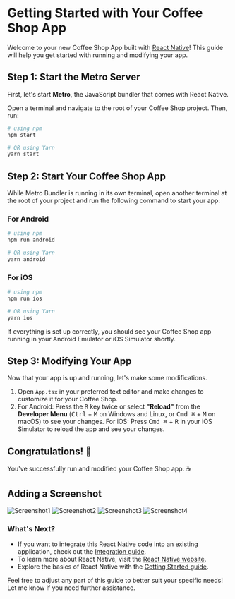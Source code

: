 # Getting Started with Your Coffee Shop App

Welcome to your new Coffee Shop App built with [React Native](https://reactnative.dev)! This guide will help you get started with running and modifying your app.

## Step 1: Start the Metro Server

First, let's start **Metro**, the JavaScript bundler that comes with React Native.

Open a terminal and navigate to the root of your Coffee Shop project. Then, run:

```bash
# using npm
npm start

# OR using Yarn
yarn start
```

## Step 2: Start Your Coffee Shop App

While Metro Bundler is running in its own terminal, open another terminal at the root of your project and run the following command to start your app:

### For Android

```bash
# using npm
npm run android

# OR using Yarn
yarn android
```

### For iOS

```bash
# using npm
npm run ios

# OR using Yarn
yarn ios
```

If everything is set up correctly, you should see your Coffee Shop app running in your Android Emulator or iOS Simulator shortly.

## Step 3: Modifying Your App

Now that your app is up and running, let's make some modifications.

1. Open `App.tsx` in your preferred text editor and make changes to customize it for your Coffee Shop.
2. For Android: Press the <kbd>R</kbd> key twice or select **"Reload"** from the **Developer Menu** (<kbd>Ctrl</kbd> + <kbd>M</kbd> on Windows and Linux, or <kbd>Cmd ⌘</kbd> + <kbd>M</kbd> on macOS) to see your changes.
   For iOS: Press <kbd>Cmd ⌘</kbd> + <kbd>R</kbd> in your iOS Simulator to reload the app and see your changes.

## Congratulations! 🎉

You've successfully run and modified your Coffee Shop app. ☕️
## Adding a Screenshot
![Screenshot1](ss1.png)
![Screenshot2](ss2.png)
![Screenshot3](ss3.png)
![Screenshot4](ss4.png)

### What's Next?

- If you want to integrate this React Native code into an existing application, check out the [Integration guide](https://reactnative.dev/docs/integration-with-existing-apps).
- To learn more about React Native, visit the [React Native website](https://reactnative.dev).
- Explore the basics of React Native with the [Getting Started guide](https://reactnative.dev/docs/getting-started).


Feel free to adjust any part of this guide to better suit your specific needs! Let me know if you need further assistance.
